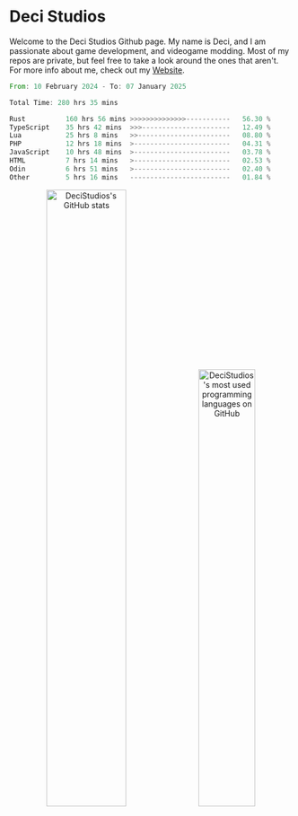 # Deci Studios
Welcome to the Deci Studios Github page. My name is Deci, and I am passionate about game development, and videogame modding. Most of my repos are private, but feel free to take a look around the ones that aren't.
For more info about me, check out my <a href="https://decidev.co.uk" target="_blank">Website</a>.
<!--START_SECTION:waka-->

```rust
From: 10 February 2024 - To: 07 January 2025

Total Time: 280 hrs 35 mins

Rust          160 hrs 56 mins >>>>>>>>>>>>>>-----------   56.30 %
TypeScript    35 hrs 42 mins  >>>----------------------   12.49 %
Lua           25 hrs 8 mins   >>-----------------------   08.80 %
PHP           12 hrs 18 mins  >------------------------   04.31 %
JavaScript    10 hrs 48 mins  >------------------------   03.78 %
HTML          7 hrs 14 mins   >------------------------   02.53 %
Odin          6 hrs 51 mins   >------------------------   02.40 %
Other         5 hrs 16 mins   -------------------------   01.84 %
```

<!--END_SECTION:waka-->
<p align="center">
  <a href="https://github.com/anuraghazra/github-readme-stats" target="_blank"><img src="https://github-readme-stats.vercel.app/api?username=decistudios&show_icons=true&count_private=true&theme=omni&hide_border=true" alt="DeciStudios's GitHub stats" width="53.1%" /></a>
  <a href="https://github.com/anuraghazra/github-readme-stats" target="_blank"><img width="44.7%" src="https://github-readme-stats.vercel.app/api/top-langs/?username=decistudios&theme=omni&layout=compact&hide_border=true&langs_count=6" alt="DeciStudios's most used programming languages on GitHub" /></a>
</p>


